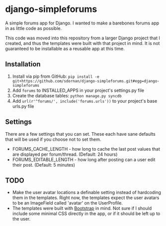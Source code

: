# django-simpleforums

A simple forums app for Django. I wanted to make a barebones forums app in as little code as possible.

This code was moved into this repository from a larger Django project that I created, and thus the templates were built with that project in mind. It is not guaranteed to be installable as a reusable app at this time.

## Installation
1. Install via pip from GitHub: `pip install -e git+https://github.com/sdornan/django-simpleforums.git#egg=django-simpleforums`
2. Add `forums` to INSTALLED_APPS in your project's settings.py file
3. Create the database tables: `python manage.py syncdb`
4. Add `url(r'^forums/', include('forums.urls'))` to your project's base urls.py file

## Settings
There are a few settings that you can set. These each have sane defaults that will be used if you choose not to set them.
* FORUMS_CACHE_LENGTH - how long to cache the last post values that are displayed per forum/thread. (Default: 24 hours)
* FORUMS_EDITABLE_LENGTH - how long after posting can a user edit their post. (Default: 5 minutes)

## TODO
* Make the user avatar locations a definable setting instead of hardcoding them in the templates. Right now, the templates expect the user avatars to be an ImageField called 'avatar' on the UserProfile.
* The templates were built with [Bootstrap](https://github.com/twitter/bootstrap) in mind. Not sure if I should include some minimal CSS directly in the app, or if it should be left up to the user.